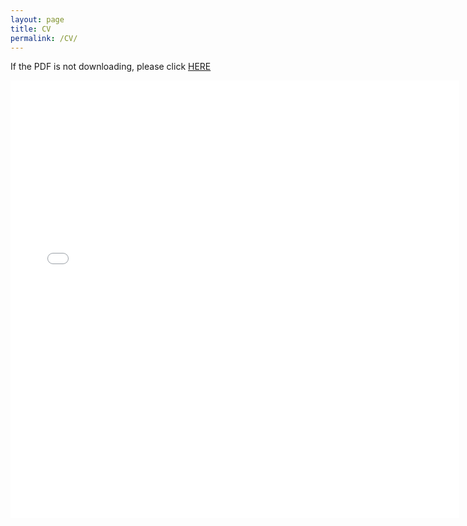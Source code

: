 ```yaml
---
layout: page
title: CV
permalink: /CV/
---
```

If the PDF is not downloading, please click [HERE]({{site.url}}/assets/CV.pdf)

<iframe src="{{ site.url }}/assets/CV.pdf" style="width:718px; height:700px;" frameborder="0"></iframe>
